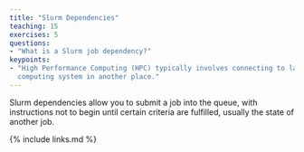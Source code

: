 ```yaml
---
title: "Slurm Dependencies"
teaching: 15
exercises: 5
questions:
- "What is a Slurm job dependency?"
keypoints:
- "High Performance Computing (HPC) typically involves connecting to large
  computing system in another place."
---
```


Slurm dependencies allow you to submit a job into the queue, with instructions not to begin until certain criteria are fulfilled, usually the state of another job.

{% include links.md %}
